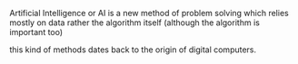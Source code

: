 Artificial Intelligence or AI is a new method of problem solving which relies mostly on data rather the algorithm itself (although the algorithm is important too)

this kind of methods dates back to the origin of digital computers.
